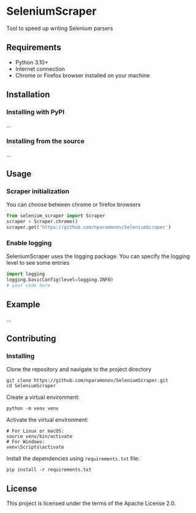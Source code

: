 # SeleniumScraper
Tool to speed up writing Selenium parsers

## Requirements
- Python 3.10+
- Internet connection
- Chrome or Firefox browser installed on your machine

## Installation
### Installing with PyPI
...

### Installing from the source
...

## Usage
### Scraper initialization
You can choose between chrome or firefox browsers
```python
from selenium_scraper import Scraper
scraper = Scraper.chrome()
scraper.get('https://github.com/nparamonov/SeleniumScraper')
```
### Enable logging
SeleniumScraper uses the logging package. You can specify the logging level to see some entries
```python
import logging
logging.basicConfig(level=logging.INFO)
# your code here
```
## Example
...

## Contributing
### Installing
Clone the repository and navigate to the project directory
```shell
git clone https://github.com/nparamonov/SeleniumScraper.git
cd SeleniumScraper
```
Create a virtual environment:
```shell
python -m venv venv
```
Activate the virtual environment:
```shell
# For Linux or macOS:
source venv/bin/activate
# For Windows:
venv\Scripts\activate
```
Install the dependencies using `requirements.txt` file:
```shell
pip install -r requirements.txt
```


## License
This project is licensed under the terms of the Apache License 2.0.